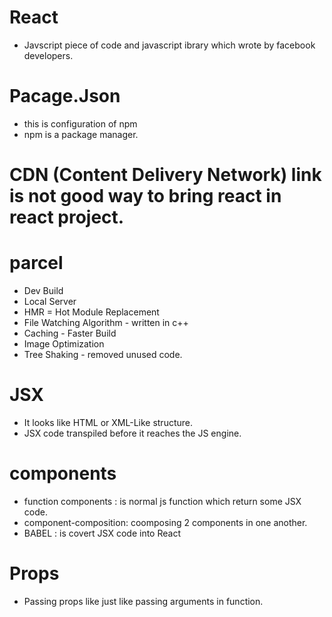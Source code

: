 # React
- Javscript piece of code and javascript ibrary which wrote by facebook developers.

# Pacage.Json
- this is configuration of npm
- npm is a package manager.


# CDN (Content Delivery Network) link is not good way to bring react in react project.

# parcel
- Dev Build
- Local Server
- HMR = Hot Module Replacement
- File Watching Algorithm - written in c++
- Caching - Faster Build
- Image Optimization
- Tree Shaking - removed unused code.


# JSX
- It looks like HTML or XML-Like structure.
- JSX code transpiled before it reaches the JS engine.



# components
- function components : is normal js function which return some JSX code.
- component-composition: coomposing 2 components in one another.
- BABEL : is covert JSX code into React

# Props
- Passing props like just like passing arguments in function.